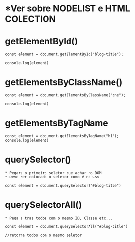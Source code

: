 # *Ver sobre NODELIST e HTML COLECTION

# getElementById()
```JS
const element = document.getElementById("blog-title");

console.log(element)
```

# getElementsByClassName()
```JS
const element = document.getElementsByClassName("one");

console.log(element)
```
# getElementsByTagName
```JS
const element = document.getElementsByTagName("h1");
console.log(element)
```
# querySelector()
    * Pegara o primeiro seletor que achar no DOM
    * Deve ser colocado o seletor como é no CSS

```JS
const element = document.querySelector("#blog-title")

```
# querySelectorAll()
    * Pega e tras todos com o mesmo ID, Classe etc...

```JS
const element = document.querySelectorAll("#blog-title")

//retorna todos com o mesmo seletor

```

